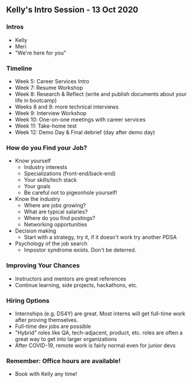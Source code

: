 ## Kelly's Intro Session - 13 Oct 2020

### Intros

* Kelly
* Meri
* "We're here for you"

### Timeline

* Week 5: Career Services Intro
* Week 7: Resume Workshop
* Week 8: Research & Reflect (write and publish documents about your life in bootcamp)
* Weeks 8 and 9: more technical interviews
* Week 9: Interview Workshop
* Week 10: One-on-one meetings with career services
* Week 11: Take-home test
* Week 12: Demo Day & Final debrief (day after demo day)

### How do you Find your Job?

* Know yourself
  * Industry interests
  * Specializations (front-end/back-end)
  * Your skills/tech stack
  * Your goals
  * Be careful not to pigeonhole yourself!
* Know the industry
  * Where are jobs growing?
  * What are typical salaries?
  * Where do you find postings?
  * Networking opportunities
* Decision making
  * Start with a strategy, try it, if it doesn't work try another PDSA
* Psychology of the job search
  * Impostor syndrome exists. Don't be deterred.

### Improving Your Chances

* Instructors and mentors are great references
* Continue learning, side projects, hackathons, etc.

### Hiring Options

* Internships (e.g. DS4Y) are great. Most interns will get full-time work after proving themselves.
* Full-time dev jobs are possible
* "Hybrid" roles like QA, tech-adjacent, product, etc. roles are often a great way to get into larger organizations
* After COVID-19, remote work is fairly normal even for junior devs

### Remember: Office hours are available!

* Book with Kelly any time!